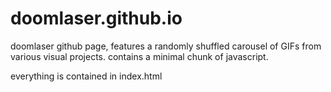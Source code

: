 # doomlaser.github.io
doomlaser github page, features a randomly shuffled carousel of GIFs from various visual projects. contains a minimal chunk of javascript.

everything is contained in index.html
